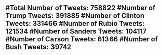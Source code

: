 #Total Number of Tweets: 758822 
#Number of Trump Tweets: 391885
#Number of Clinton Tweets: 331466
#Number of Rubio Tweets: 121534
#Number of Sanders Tweets: 104117
#Number of Carson Tweets: 61366
#Number of Bush Tweets: 39742
---
